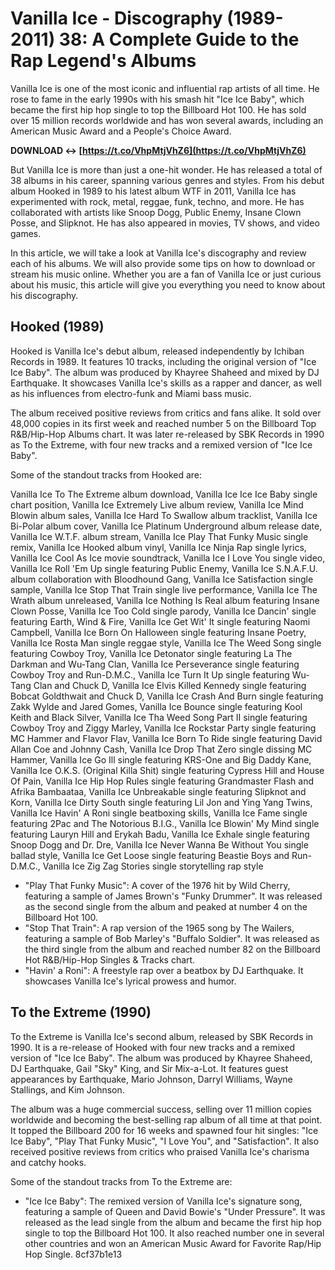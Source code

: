 
 
# Vanilla Ice - Discography (1989-2011) 38: A Complete Guide to the Rap Legend's Albums
  
Vanilla Ice is one of the most iconic and influential rap artists of all time. He rose to fame in the early 1990s with his smash hit "Ice Ice Baby", which became the first hip hop single to top the Billboard Hot 100. He has sold over 15 million records worldwide and has won several awards, including an American Music Award and a People's Choice Award.
 
**DOWNLOAD ↔ [https://t.co/VhpMtjVhZ6](https://t.co/VhpMtjVhZ6)**


  
But Vanilla Ice is more than just a one-hit wonder. He has released a total of 38 albums in his career, spanning various genres and styles. From his debut album Hooked in 1989 to his latest album WTF in 2011, Vanilla Ice has experimented with rock, metal, reggae, funk, techno, and more. He has collaborated with artists like Snoop Dogg, Public Enemy, Insane Clown Posse, and Slipknot. He has also appeared in movies, TV shows, and video games.
  
In this article, we will take a look at Vanilla Ice's discography and review each of his albums. We will also provide some tips on how to download or stream his music online. Whether you are a fan of Vanilla Ice or just curious about his music, this article will give you everything you need to know about his discography.
  
## Hooked (1989)
  
Hooked is Vanilla Ice's debut album, released independently by Ichiban Records in 1989. It features 10 tracks, including the original version of "Ice Ice Baby". The album was produced by Khayree Shaheed and mixed by DJ Earthquake. It showcases Vanilla Ice's skills as a rapper and dancer, as well as his influences from electro-funk and Miami bass music.
  
The album received positive reviews from critics and fans alike. It sold over 48,000 copies in its first week and reached number 5 on the Billboard Top R&B/Hip-Hop Albums chart. It was later re-released by SBK Records in 1990 as To the Extreme, with four new tracks and a remixed version of "Ice Ice Baby".
  
Some of the standout tracks from Hooked are:
 
Vanilla Ice To The Extreme album download,  Vanilla Ice Ice Ice Baby single chart position,  Vanilla Ice Extremely Live album review,  Vanilla Ice Mind Blowin album sales,  Vanilla Ice Hard To Swallow album tracklist,  Vanilla Ice Bi-Polar album cover,  Vanilla Ice Platinum Underground album release date,  Vanilla Ice W.T.F. album stream,  Vanilla Ice Play That Funky Music single remix,  Vanilla Ice Hooked album vinyl,  Vanilla Ice Ninja Rap single lyrics,  Vanilla Ice Cool As Ice movie soundtrack,  Vanilla Ice I Love You single video,  Vanilla Ice Roll 'Em Up single featuring Public Enemy,  Vanilla Ice S.N.A.F.U. album collaboration with Bloodhound Gang,  Vanilla Ice Satisfaction single sample,  Vanilla Ice Stop That Train single live performance,  Vanilla Ice The Wrath album unreleased,  Vanilla Ice Nothing Is Real album featuring Insane Clown Posse,  Vanilla Ice Too Cold single parody,  Vanilla Ice Dancin' single featuring Earth, Wind & Fire,  Vanilla Ice Get Wit' It single featuring Naomi Campbell,  Vanilla Ice Born On Halloween single featuring Insane Poetry,  Vanilla Ice Rosta Man single reggae style,  Vanilla Ice The Weed Song single featuring Cowboy Troy,  Vanilla Ice Detonator single featuring La The Darkman and Wu-Tang Clan,  Vanilla Ice Perseverance single featuring Cowboy Troy and Run-D.M.C.,  Vanilla Ice Turn It Up single featuring Wu-Tang Clan and Chuck D,  Vanilla Ice Elvis Killed Kennedy single featuring Bobcat Goldthwait and Chuck D,  Vanilla Ice Crash And Burn single featuring Zakk Wylde and Jared Gomes,  Vanilla Ice Bounce single featuring Kool Keith and Black Silver,  Vanilla Ice Tha Weed Song Part II single featuring Cowboy Troy and Ziggy Marley,  Vanilla Ice Rockstar Party single featuring MC Hammer and Flavor Flav,  Vanilla Ice Born To Ride single featuring David Allan Coe and Johnny Cash,  Vanilla Ice Drop That Zero single dissing MC Hammer,  Vanilla Ice Go Ill single featuring KRS-One and Big Daddy Kane,  Vanilla Ice O.K.S. (Original Killa Shit) single featuring Cypress Hill and House Of Pain,  Vanilla Ice Hip Hop Rules single featuring Grandmaster Flash and Afrika Bambaataa,  Vanilla Ice Unbreakable single featuring Slipknot and Korn,  Vanilla Ice Dirty South single featuring Lil Jon and Ying Yang Twins,  Vanilla Ice Havin' A Roni single beatboxing skills,  Vanilla Ice Fame single featuring 2Pac and The Notorious B.I.G.,  Vanilla Ice Blowin' My Mind single featuring Lauryn Hill and Erykah Badu,  Vanilla Ice Exhale single featuring Snoop Dogg and Dr. Dre,  Vanilla Ice Never Wanna Be Without You single ballad style,  Vanilla Ice Get Loose single featuring Beastie Boys and Run-D.M.C.,  Vanilla Ice Zig Zag Stories single storytelling rap style
 
- "Play That Funky Music": A cover of the 1976 hit by Wild Cherry, featuring a sample of James Brown's "Funky Drummer". It was released as the second single from the album and peaked at number 4 on the Billboard Hot 100.
- "Stop That Train": A rap version of the 1965 song by The Wailers, featuring a sample of Bob Marley's "Buffalo Soldier". It was released as the third single from the album and reached number 82 on the Billboard Hot R&B/Hip-Hop Singles & Tracks chart.
- "Havin' a Roni": A freestyle rap over a beatbox by DJ Earthquake. It showcases Vanilla Ice's lyrical prowess and humor.

## To the Extreme (1990)
  
To the Extreme is Vanilla Ice's second album, released by SBK Records in 1990. It is a re-release of Hooked with four new tracks and a remixed version of "Ice Ice Baby". The album was produced by Khayree Shaheed, DJ Earthquake, Gail "Sky" King, and Sir Mix-a-Lot. It features guest appearances by Earthquake, Mario Johnson, Darryl Williams, Wayne Stallings, and Kim Johnson.
  
The album was a huge commercial success, selling over 11 million copies worldwide and becoming the best-selling rap album of all time at that point. It topped the Billboard 200 for 16 weeks and spawned four hit singles: "Ice Ice Baby", "Play That Funky Music", "I Love You", and "Satisfaction". It also received positive reviews from critics who praised Vanilla Ice's charisma and catchy hooks.
  
Some of the standout tracks from To the Extreme are:

- "Ice Ice Baby": The remixed version of Vanilla Ice's signature song, featuring a sample of Queen and David Bowie's "Under Pressure". It was released as the lead single from the album and became the first hip hop single to top the Billboard Hot 100. It also reached number one in several other countries and won an American Music Award for Favorite Rap/Hip Hop Single. 8cf37b1e13


